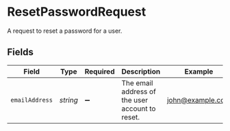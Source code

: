 # ResetPasswordRequest

A request to reset a password for a user.


## Fields

| Field                                           | Type                                            | Required                                        | Description                                     | Example                                         |
| ----------------------------------------------- | ----------------------------------------------- | ----------------------------------------------- | ----------------------------------------------- | ----------------------------------------------- |
| `emailAddress`                                  | *string*                                        | :heavy_minus_sign:                              | The email address of the user account to reset. | john@example.com                                |